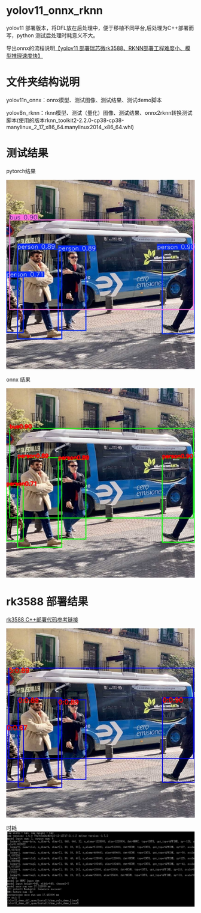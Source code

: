 # yolov11_onnx_rknn
yolov11 部署版本，将DFL放在后处理中，便于移植不同平台,后处理为C++部署而写，python 测试后处理时耗意义不大。


导出onnx的流程说明[【yolov11 部署瑞芯微rk3588、RKNN部署工程难度小、模型推理速度快】](https://blog.csdn.net/zhangqian_1/article/details/142722526)

# 文件夹结构说明

yolov11n_onnx：onnx模型、测试图像、测试结果、测试demo脚本

yolov8n_rknn：rknn模型、测试（量化）图像、测试结果、onnx2rknn转换测试脚本(使用的版本rknn_toolkit2-2.2.0-cp38-cp38-manylinux_2_17_x86_64.manylinux2014_x86_64.whl)

# 测试结果

pytorch结果

![image](https://github.com/cqu20160901/yolov11_onnx_rknn/blob/main/yolov11n_onnx/test_pytorch_result.jpg)

onnx 结果

![image](https://github.com/cqu20160901/yolov11_onnx_rknn/blob/main/yolov11n_onnx/test_onnx_result.jpg)


# rk3588 部署结果

[rk3588 C++部署代码参考链接](https://github.com/cqu20160901/yolov11_dfl_rknn_Cplusplus)

![image](https://github.com/cqu20160901/yolov11_dfl_rknn_Cplusplus/blob/main/examples/rknn_yolov11_demo_dfl_open/test_result.jpg)

时耗
![image](https://github.com/cqu20160901/yolov11_dfl_rknn_Cplusplus/blob/main/examples/rknn_yolov11_demo_dfl_open/yolov11_rk3588_costtime.png)
